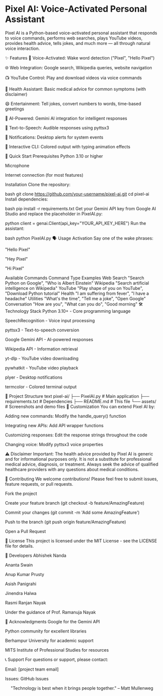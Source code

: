 # Pixel AI: Voice-Activated Personal Assistant


Pixel AI is a Python-based voice-activated personal assistant that responds to voice commands, performs web searches, plays YouTube videos, provides health advice, tells jokes, and much more — all through natural voice interaction.


✨ Features
🎤 Voice-Activated: Wake word detection ("Pixel", "Hello Pixel")

🌐 Web Integration: Google search, Wikipedia queries, website navigation

📺 YouTube Control: Play and download videos via voice commands

🏥 Health Assistant: Basic medical advice for common symptoms (with disclaimer)

😄 Entertainment: Tell jokes, convert numbers to words, time-based greetings

🤖 AI-Powered: Gemini AI integration for intelligent responses

💬 Text-to-Speech: Audible responses using pyttsx3

🔔 Notifications: Desktop alerts for system events

🎨 Interactive CLI: Colored output with typing animation effects

🚀 Quick Start
Prerequisites
Python 3.10 or higher

Microphone

Internet connection (for most features)

Installation
Clone the repository:

bash
git clone https://github.com/your-username/pixel-ai.git
cd pixel-ai
Install dependencies:

bash
pip install -r requirements.txt
Get your Gemini API key from Google AI Studio and replace the placeholder in PixelAI.py:

python
client = genai.Client(api_key="YOUR_API_KEY_HERE")
Run the assistant:

bash
python PixelAI.py
🗣️ Usage
Activation
Say one of the wake phrases:

"Hello Pixel"

"Hey Pixel"

"Hi Pixel"

Available Commands
Command Type	Examples
Web Search	"Search Python on Google", "Who is Albert Einstein"
Wikipedia	"Search artificial intelligence on Wikipedia"
YouTube	"Play shape of you on YouTube", "Download Python tutorial"
Health	"I am suffering from fever", "I have a headache"
Utilities	"What's the time", "Tell me a joke", "Open Google"
Conversation	"How are you", "What can you do", "Good morning"
🛠️ Technology Stack
Python 3.10+ - Core programming language

SpeechRecognition - Voice input processing

pyttsx3 - Text-to-speech conversion

Google Gemini API - AI-powered responses

Wikipedia API - Information retrieval

yt-dlp - YouTube video downloading

pywhatkit - YouTube video playback

plyer - Desktop notifications

termcolor - Colored terminal output

📁 Project Structure
text
pixel-ai/
├── PixelAI.py          # Main application
├── requirements.txt    # Dependencies
├── README.md          # This file
└── assets/            # Screenshots and demo files
🔧 Customization
You can extend Pixel AI by:

Adding new commands: Modify the handle_query() function

Integrating new APIs: Add API wrapper functions

Customizing responses: Edit the response strings throughout the code

Changing voice: Modify pyttsx3 voice properties

⚠️ Disclaimer
Important: The health advice provided by Pixel AI is generic and for informational purposes only. It is not a substitute for professional medical advice, diagnosis, or treatment. Always seek the advice of qualified healthcare providers with any questions about medical conditions.

🤝 Contributing
We welcome contributions! Please feel free to submit issues, feature requests, or pull requests.

Fork the project

Create your feature branch (git checkout -b feature/AmazingFeature)

Commit your changes (git commit -m 'Add some AmazingFeature')

Push to the branch (git push origin feature/AmazingFeature)

Open a Pull Request

📜 License
This project is licensed under the MIT License - see the LICENSE file for details.

👥 Developers
Abhishek Nanda

Ananta Swain

Anup Kumar Prusty

Asish Panigrahi

Jinendra Halwa

Rasmi Ranjan Nayak

Under the guidance of Prof. Ramanuja Nayak

🙏 Acknowledgments
Google for the Gemini API

Python community for excellent libraries

Berhampur University for academic support

MITS Institute of Professional Studies for resources

📞 Support
For questions or support, please contact:

Email: [project team email]

Issues: GitHub Issues

<div align="center">
"Technology is best when it brings people together." – Matt Mullenweg

</div>
